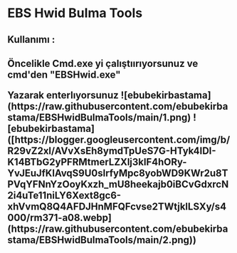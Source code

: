 # EBS Hwid Bulma Tools
<h2>Kullanımı :<h2>
  <p>Öncelikle Cmd.exe yi çalıştıırıyorsunuz ve cmd'den 
    <b>"EBSHwid.exe"</b>
  </p> Yazarak enterlıyorsunuz
  ![ebubekirbastama](https://raw.githubusercontent.com/ebubekirbastama/EBSHwidBulmaTools/main/1.png)
  ![ebubekirbastama]([https://blogger.googleusercontent.com/img/b/R29vZ2xl/AVvXsEh8ymdTpUeS7G-HTyk4IDI-K14BTbG2yPFRMtmerLZXlj3klF4hORy-YvJEuJfKlAvqS9U0slrfyMpc8yobWD9KWr2u8TPVqYFNnYzOoyKxzh_mU8heekajb0iBCvGdxrcN2i4uTe11niLY6Xext8gc6-xhVvmQ8Q4AFDJHnMFQFcvse2TWtjklLSXy/s4000/rm371-a08.webp](https://raw.githubusercontent.com/ebubekirbastama/EBSHwidBulmaTools/main/2.png))
